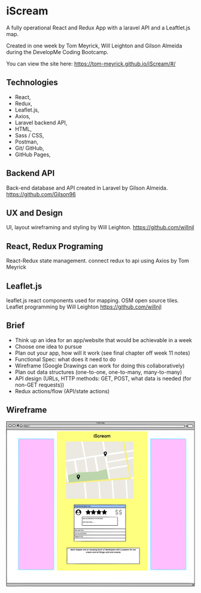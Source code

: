 
# iScream
A fully operational React and Redux App with a laravel API and a Leaftlet.js map.

Created in one week by Tom Meyrick, Will Leighton and Gilson Almeida during the DevelopMe Coding Bootcamp. 

You can view the site here: 
https://tom-meyrick.github.io/iScream/#/

## Technologies
- React,
- Redux,
- Leaflet.js,
- Axios,
- Laravel backend API,
- HTML,
- Sass / CSS,
- Postman,
-  Git/ GitHub,
- GitHub Pages,

## Backend API

Back-end database and API created in Laravel by Gilson Almeida.
https://github.com/Gilson96

## UX and Design

UI, layout wireframing and styling by Will Leighton.
https://github.com/willnjl

## React, Redux Programing
React-Redux state management. connect redux to api using Axios by Tom Meyrick

## Leaflet.js
leaflet.js react components used for mapping. OSM open source tiles. Leaflet programming by Will Leighton
https://github.com/willnjl

## Brief

* Think up an idea for an app/website that would be achievable in a week
* Choose one idea to pursue
* Plan out your app, how will it work (see final chapter off week 11 notes)
* Functional Spec: what does it need to do
* Wireframe (Google Drawings can work for doing this collaboratively)
* Plan out data structures (one-to-one, one-to-many, many-to-many)
* API design (URLs, HTTP methods: GET, POST, what data is needed (for non-GET requests))
* Redux actions/flow (API/state actions)

## Wireframe

![Wireframe](https://github.com/tom-meyrick/iScream/blob/master/src/assets/Wireframe.png?raw=true)
